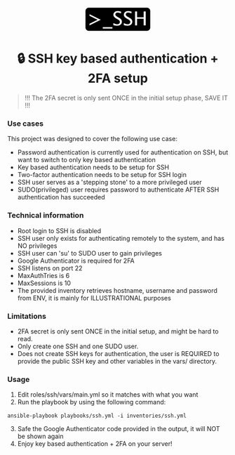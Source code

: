 <div id="header" align="center">
  <img src="assets/readme.jpg" width="150"/>

  # :lock: SSH key based authentication + 2FA setup
</div>

> !!! The 2FA secret is only sent ONCE in the initial setup phase, SAVE IT !!!


### Use cases
This project was designed to cover the following use case:
- Password authentication is currently used for authentication on SSH, but want to switch to only key based authentication
- Key based authentication needs to be setup for SSH
- Two-factor authentication needs to be setup for SSH login
- SSH user serves as a 'stepping stone' to a more privileged user
- SUDO(privileged) user requires password to authenticate AFTER SSH authentication has succeeded

### Technical information
- Root login to SSH is disabled
- SSH user only exists for authenticating remotely to the system, and has NO privileges
- SSH user can 'su' to SUDO user to gain privileges
- Google Authenticator is required for 2FA
- SSH listens on port 22
- MaxAuthTries is 6
- MaxSessions is 10
- The provided inventory retrieves hostname, username and password from ENV, it is mainly for ILLUSTRATIONAL purposes

### Limitations
- 2FA secret is only sent ONCE in the initial setup, and might be hard to read.
- Only create one SSH and one SUDO user.
- Does not create SSH keys for authentication, the user is REQUIRED to provide the public SSH key and other variables in the vars/ directory.

### Usage
1. Edit roles/ssh/vars/main.yml so it matches with what you want
2. Run the playbook by using the following command:
```
ansible-playbook playbooks/ssh.yml -i inventories/ssh.yml
```
3. Safe the Google Authenticator code provided in the output, it will NOT be shown again 
4. Enjoy key based authentication + 2FA on your server!